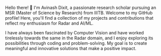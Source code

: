 Hello there! 👋 I'm Avinash Dixit, a passionate research scholar pursuing an MSR (Master of Science by Research) from IIITB. Welcome to my GitHub profile! Here, you'll find a collection of my projects and contributions that reflect my enthusiasm for Radar and AI/ML.

I have always been fascinated by Computer Vision and have worked tirelessly towards the same in the Radar domain, and I enjoy exploring its possibilities through coding and problem-solving. My goal is to create meaningful and innovative solutions that make a positive impact.
